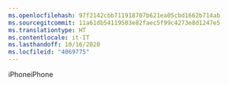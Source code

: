 ```yaml
---
ms.openlocfilehash: 97f2142cbb711918707b621ea05cbd1662b714ab
ms.sourcegitcommit: 11a61db54119503e82faec5f99c4273e8d1247e5
ms.translationtype: HT
ms.contentlocale: it-IT
ms.lasthandoff: 10/16/2020
ms.locfileid: "4069775"
---
```

<span data-ttu-id="bf7bc-101">iPhone</span><span class="sxs-lookup"><span data-stu-id="bf7bc-101">iPhone</span></span>